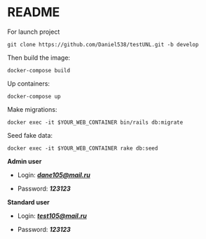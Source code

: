 # README

For launch project

    git clone https://github.com/Daniel538/testUNL.git -b develop
    
Then build the image:  

    docker-compose build 
    
Up containers:
    
    docker-compose up
    
Make migrations: 

    docker exec -it $YOUR_WEB_CONTAINER bin/rails db:migrate

Seed fake data:

    docker exec -it $YOUR_WEB_CONTAINER rake db:seed
    
**Admin user**

* Login: ***dane105@mail.ru***

* Password: ***123123***
    
**Standard user**

* Login: ***test105@mail.ru***

* Password: ***123123***